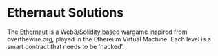 # Ethernaut Solutions

The [Ethernaut](https://ethernaut.openzeppelin.com/) is a Web3/Solidity based wargame inspired from overthewire.org, played in the Ethereum Virtual Machine. Each level is a smart contract that needs to be 'hacked'.
